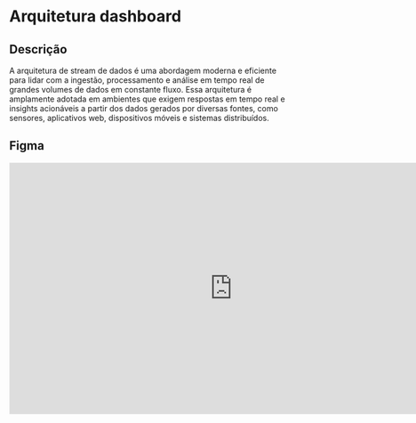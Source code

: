 # Arquitetura dashboard
## Descrição
A arquitetura de stream de dados é uma abordagem moderna e eficiente para lidar com a ingestão, processamento e análise em tempo real de grandes volumes de dados em constante fluxo. Essa arquitetura é amplamente adotada em ambientes que exigem respostas em tempo real e insights acionáveis a partir dos dados gerados por diversas fontes, como sensores, aplicativos web, dispositivos móveis e sistemas distribuídos.

## Figma

<iframe style="border: 1px solid rgba(0, 0, 0, 0.1);" width="800" height="450" src="https://www.figma.com/embed?embed_host=share&url=https%3A%2F%2Fwww.figma.com%2Ffile%2FMWx04V20A9REI6Qd0DpxUV%2FEstrutura-projeto%3Ftype%3Dwhiteboard%26node-id%3D0%253A1%26t%3DpHXrdSmHHowdcIAf-1" allowfullscreen></iframe>
